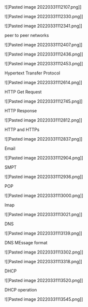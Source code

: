![[Pasted image 20220331112107.png]]

![[Pasted image 20220331112330.png]]

![[Pasted image 20220331112341.png]]

peer to peer networks

![[Pasted image 20220331112407.png]]

![[Pasted image 20220331112436.png]]

![[Pasted image 20220331112453.png]]

Hypertext Transfer Protocol

![[Pasted image 20220331112614.png]]

HTTP Get Request

![[Pasted image 20220331112745.png]]


HTTP Response

![[Pasted image 20220331112812.png]]

HTTP and HTTPs

![[Pasted image 20220331112837.png]]

Email

![[Pasted image 20220331112904.png]]

SMPT

![[Pasted image 20220331112936.png]]

POP

![[Pasted image 20220331113000.png]]


Imap

![[Pasted image 20220331113021.png]]

DNS

![[Pasted image 20220331113139.png]]


DNS MEssage format

![[Pasted image 20220331113302.png]]


![[Pasted image 20220331113318.png]]

DHCP

![[Pasted image 20220331113520.png]]

DHCP operation

![[Pasted image 20220331113545.png]]




